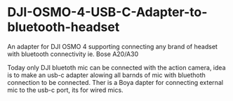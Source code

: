 # DJI-OSMO-4-USB-C-Adapter-to-bluetooth-headset
An adapter for DJI OSMO 4  supporting connecting any brand of headset with bluetooth connectivity ie. Bose A20/A30

Today only DJI bluetoth mic can be connected with the action camera, idea is to make an usb-c adapter alowing all barnds of mic with bluethoth connection to be connected.
Ther is a Boya dapter for connecting external mic to the usb-c port, its for wired mics. 
